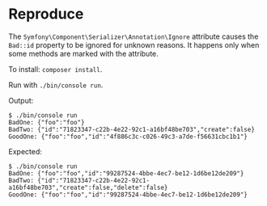 # Reproduce

The `Symfony\Component\Serializer\Annotation\Ignore` attribute causes the `Bad::id` property to be ignored for unknown reasons. It happens only when some methods are marked with the attribute.

To install: `composer install`.

Run with `./bin/console run`. 

Output:

```
$ ./bin/console run
BadOne: {"foo":"foo"}
BadTwo: {"id":"71823347-c22b-4e22-92c1-a16bf48be703","create":false}
GoodOne: {"foo":"foo","id":"4f886c3c-c026-49c3-a7de-f56631cbc1b1"}
```

Expected:

```
$ ./bin/console run
BadOne: {"foo":"foo","id":"99287524-4bbe-4ec7-be12-1d6be12de209"}
BadTwo: {"id":"71823347-c22b-4e22-92c1-a16bf48be703","create":false,"delete":false}
GoodOne: {"foo":"foo","id":"99287524-4bbe-4ec7-be12-1d6be12de209"}
```
